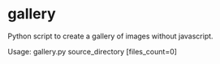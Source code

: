 # gallery
Python script to create a gallery of images without javascript.

Usage: gallery.py source_directory [files_count=0]
